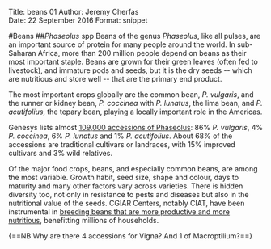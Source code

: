 Title:   beans 01
Author: Jeremy Cherfas  
Date:   22 September 2016 
Format: snippet   

#Beans
##*Phaseolus* spp
Beans of the genus *Phaseolus*, like all pulses, are an important source of protein for many people around the world. In sub-Saharan Africa, more than 200 million people depend on beans as their most important staple. Beans are grown for their green leaves (often fed to livestock), and immature pods and seeds, but it is the dry seeds -- which are nutritious and store well -- that are the primary end product.

The most important crops globally are the common bean, *P. vulgaris*, and the runner or kidney bean, *P. coccinea* with *P. lunatus*, the lima bean, and *P. acutifolius*, the tepary bean, playing a locally important role in the Americas.

Genesys lists almost [109,000 accessions of Phaseolus][goo]: 86% *P. vulgaris*, 4% *P. coccinea*, 6% *P. lunatus* and 1% *P. acutifolius*. About 68% of the accessions are traditional cultivars or landraces, with 15% improved cultivars and 3% wild relatives.

Of the major food crops, beans, and especially common beans, are among the most variable. Growth habit, seed size, shape and colour, days to maturity and many other factors vary across varieties. There is hidden diversity too, not only in resistance to pests and diseases but also in the nutritional value of the seeds. CGIAR Centers, notably CIAT, have been instrumental in [breeding beans that are more productive and more nutritious][cgiar], benefitting millions of households.

{==NB Why are there 4 accessions for Vigna? And 1 of Macroptilium?==}

[goo]: https://goo.gl/hTMS5p
[cgiar]: https://ciat.cgiar.org/crops/bean